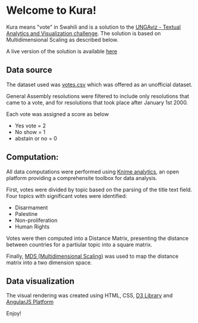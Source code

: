 # Welcome to Kura!

Kura means "vote" in Swahili and is a  solution to the [UNGAviz - Textual Analytics and Visualization challenge](https://unite.un.org/ideas/content/ungaviz). The solution is based on Multidimensional Scaling as described below.

A live version of the solution is available [here](https://ddabruneel.github.io)

## Data source
The dataset used was [votes.csv](https://drive.google.com/file/d/0BzCpVV4_zQ2OcmVRTE1PWXJMTkU/view) which was offered as an unofficial dataset.

General Assembly resolutions were filtered to include only resolutions that came to a vote, and for resolutions that took place after January 1st 2000.

Each vote was assigned a score as below
  - Yes vote = 2
  - No show = 1
  - abstain or no = 0

## Computation:

All data computations were performed using [Knime analytics](https://www.knime.org/knime-analytics-platform), an open platform providing a comprehensite toolbox for data analysis.

First, votes were divided by topic based on the parsing of the title text field. Four topics with significant votes were identified:
  - Disarmament
  - Palestine
  - Non-proliferation
  - Human Rights
  
Votes were then computed into a Distance Matrix, presenting the distance between countries for a partiular topic into a square matrix. 

Finally, [MDS (Multidimensional Scaling)](https://en.wikipedia.org/wiki/Multidimensional_scaling) was used to map the distance matrix into a two dimension space.

## Data visualization

The visual rendering was created using HTML, CSS, [D3 Library](https://d3js.org/) and [AngularJS Platform](https://angularjs.org/)

Enjoy!





